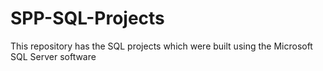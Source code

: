 # SPP-SQL-Projects
This repository has the SQL projects which were built using the Microsoft SQL Server software
